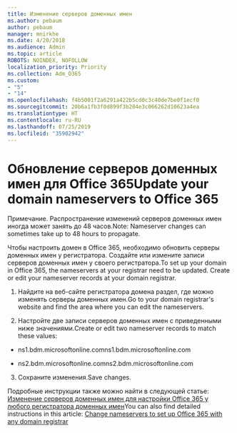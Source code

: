 ```yaml
---
title: Изменение серверов доменных имен
ms.author: pebaum
author: pebaum
manager: mnirkhe
ms.date: 4/20/2018
ms.audience: Admin
ms.topic: article
ROBOTS: NOINDEX, NOFOLLOW
localization_priority: Priority
ms.collection: Adm_O365
ms.custom:
- "5"
- "14"
ms.openlocfilehash: f4b5001f2a6291a422b5cd0c3c40de7be0f1ecf0
ms.sourcegitcommit: 20b6a1fb3f0d899f3b204e3c066262d10623a4ea
ms.translationtype: HT
ms.contentlocale: ru-RU
ms.lasthandoff: 07/25/2019
ms.locfileid: "35902942"
---
```

# <a name="update-your-domain-nameservers-to-office-365"></a><span data-ttu-id="09571-102">Обновление серверов доменных имен для Office 365</span><span class="sxs-lookup"><span data-stu-id="09571-102">Update your domain nameservers to Office 365</span></span>

<span data-ttu-id="09571-103">Примечание. Распространение изменений серверов доменных имен иногда может занять до 48 часов.</span><span class="sxs-lookup"><span data-stu-id="09571-103">Note: Nameserver changes can sometimes take up to 48 hours to propagate.</span></span>
  
<span data-ttu-id="09571-p101">Чтобы настроить домен в Office 365, необходимо обновить серверы доменных имен у регистратора. Создайте или измените записи серверов доменных имен у своего регистратора.</span><span class="sxs-lookup"><span data-stu-id="09571-p101">To set up your domain in Office 365, the nameservers at your registrar need to be updated. Create or edit your nameserver records at your domain registrar.</span></span>
  
1. <span data-ttu-id="09571-106">Найдите на веб-сайте регистратора домена раздел, где можно изменять серверы доменных имен.</span><span class="sxs-lookup"><span data-stu-id="09571-106">Go to your domain registrar's website and find the area where you can edit the nameservers.</span></span>
  
2. <span data-ttu-id="09571-107">Настройте две записи серверов доменных имен с приведенными ниже значениями.</span><span class="sxs-lookup"><span data-stu-id="09571-107">Create or edit two nameserver records to match these values:</span></span>

  - <span data-ttu-id="09571-108">ns1.bdm.microsoftonline.com</span><span class="sxs-lookup"><span data-stu-id="09571-108">ns1.bdm.microsoftonline.com</span></span>

  - <span data-ttu-id="09571-109">ns2.bdm.microsoftonline.com</span><span class="sxs-lookup"><span data-stu-id="09571-109">ns2.bdm.microsoftonline.com</span></span>

3. <span data-ttu-id="09571-110">Сохраните изменения.</span><span class="sxs-lookup"><span data-stu-id="09571-110">Save changes.</span></span>

<span data-ttu-id="09571-111">Подробные инструкции также можно найти в следующей статье: [Изменение серверов доменных имен для настройки Office 365 у любого регистратора доменных имен](https://support.office.com/article/Change-nameservers-at-any-domain-registrar-to-set-up-Office-365-a8b487a9-2a45-4581-9dc4-5d28a47010a2.aspx)</span><span class="sxs-lookup"><span data-stu-id="09571-111">You can also find detailed instructions in this article: [Change nameservers to set up Office 365 with any domain registrar](https://support.office.com/article/Change-nameservers-at-any-domain-registrar-to-set-up-Office-365-a8b487a9-2a45-4581-9dc4-5d28a47010a2.aspx)</span></span>
  